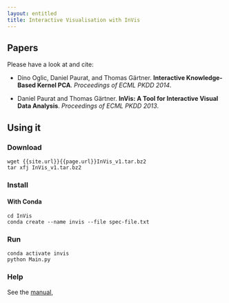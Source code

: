 ```yaml
---
layout: entitled
title: Interactive Visualisation with InVis
---
```


## Papers

Please have a look at and cite:
 - Dino Oglic, Daniel Paurat, and Thomas Gärtner. **Interactive Knowledge-Based Kernel PCA**. _Proceedings of ECML PKDD 2014_.

 - Daniel Paurat and Thomas Gärtner. **InVis: A Tool for Interactive Visual Data Analysis**. _Proceedings of ECML PKDD 2013_. 
 
## Using it
 
### Download
    wget {{site.url}}{{page.url}}InVis_v1.tar.bz2
    tar xfj InVis_v1.tar.bz2
    
### Install
    

#### With Conda
    cd InVis
    conda create --name invis --file spec-file.txt 

### Run
    conda activate invis
    python Main.py 
    
### Help

See the [manual]({{site.url}}{{page.url}}manual.pdf),


